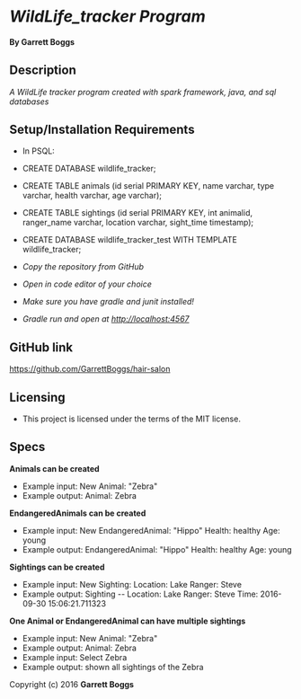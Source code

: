 # _WildLife_tracker Program_

#### By Garrett Boggs

## Description

_A WildLife tracker program created with spark framework, java, and sql databases_

## Setup/Installation Requirements

* In PSQL:
* CREATE DATABASE wildlife_tracker;
* CREATE TABLE animals (id serial PRIMARY KEY, name varchar, type varchar, health varchar, age varchar);
* CREATE TABLE sightings (id serial PRIMARY KEY, int animalid, ranger_name varchar, location varchar, sight_time timestamp);
* CREATE DATABASE wildlife_tracker_test WITH TEMPLATE wildlife_tracker;

* _Copy the repository from GitHub_
* _Open in code editor of your choice_
* _Make sure you have gradle and junit installed!_
* _Gradle run and open at [http://localhost:4567](http://localhost:4567)_

## GitHub link

https://github.com/GarrettBoggs/hair-salon

## Licensing

* This project is licensed under the terms of the MIT license.

## Specs

  **Animals can be created**

  * Example input: New Animal: "Zebra"
  * Example output: Animal: Zebra

  **EndangeredAnimals can be created**

  * Example input: New EndangeredAnimal: "Hippo" Health: healthy Age: young
  * Example output: EndangeredAnimal: "Hippo" Health: healthy Age: young

  **Sightings can be created**

  * Example input: New Sighting: Location: Lake Ranger: Steve
  * Example output: Sighting -- Location: Lake Ranger: Steve Time: 2016-09-30 15:06:21.711323

  **One Animal or EndangeredAnimal can have multiple sightings**

  * Example input: New Animal: "Zebra"
  * Example output: Animal: Zebra
  * Example input: Select Zebra
  * Example output: shown all sightings of the Zebra

Copyright (c) 2016 **Garrett Boggs**
